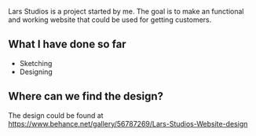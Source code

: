 
[logo]: "https://image.prntscr.com/image/jYrAb6W7SRaI8RpBCIZRgg.png"

Lars Studios is a project started by me.
The goal is to make an functional and working website that could be used for getting customers.

## What I have done so far
* Sketching
* Designing

## Where can we find the design?
The design could be found at https://www.behance.net/gallery/56787269/Lars-Studios-Website-design
